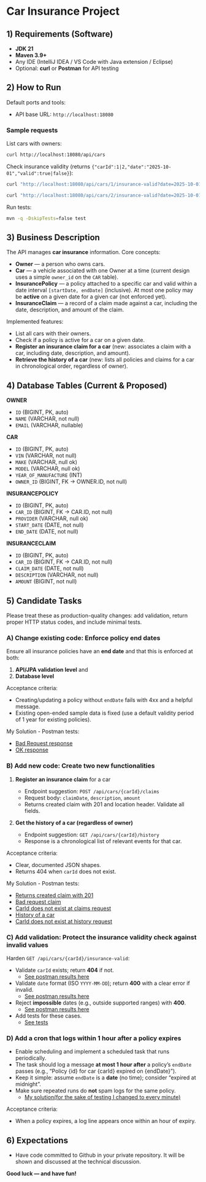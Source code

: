 # Car Insurance Project

## 1) Requirements (Software)

- **JDK 21**
- **Maven 3.9+**
- Any IDE (IntelliJ IDEA / VS Code with Java extension / Eclipse)
- Optional: **curl** or **Postman** for API testing

## 2) How to Run

Default ports and tools:
- API base URL: `http://localhost:18080`

### Sample requests

List cars with owners:
```bash
curl http://localhost:18080/api/cars
```

Check insurance validity (returns `{"carId":1|2,"date":"2025-10-01","valid":true|false}`):
```bash
curl "http://localhost:18080/api/cars/1/insurance-valid?date=2025-10-01"
```
```bash
curl "http://localhost:18080/api/cars/2/insurance-valid?date=2025-10-01"
```

Run tests:
```bash
mvn -q -DskipTests=false test
```

## 3) Business Description

The API manages **car insurance** information. Core concepts:

- **Owner** — a person who owns cars.
- **Car** — a vehicle associated with one Owner at a time (current design uses a simple `owner_id` on the `CAR` table).
- **InsurancePolicy** — a policy attached to a specific car and valid within a date interval `[startDate, endDate]` (inclusive). At most one policy may be **active** on a given date for a given car (not enforced yet).
- **InsuranceClaim** — a record of a claim made against a car, including the date, description, and amount of the claim.

Implemented features:
- List all cars with their owners.
- Check if a policy is active for a car on a given date.
- **Register an insurance claim for a car** (new: associates a claim with a car, including date, description, and amount).
- **Retrieve the history of a car** (new: lists all policies and claims for a car in chronological order, regardless of owner).

## 4) Database Tables (Current & Proposed)

**OWNER**
- `ID` (BIGINT, PK, auto)
- `NAME` (VARCHAR, not null)
- `EMAIL` (VARCHAR, nullable)

**CAR**
- `ID` (BIGINT, PK, auto)
- `VIN` (VARCHAR, not null)
- `MAKE` (VARCHAR, null ok)
- `MODEL` (VARCHAR, null ok)
- `YEAR_OF_MANUFACTURE` (INT)
- `OWNER_ID` (BIGINT, FK → OWNER.ID, not null)

**INSURANCEPOLICY**
- `ID` (BIGINT, PK, auto)
- `CAR_ID` (BIGINT, FK → CAR.ID, not null)
- `PROVIDER` (VARCHAR, null ok)
- `START_DATE` (DATE, not null)
- `END_DATE` (DATE, not null)

**INSURANCECLAIM**
- `ID` (BIGINT, PK, auto)
- `CAR_ID` (BIGINT, FK → CAR.ID, not null)
- `CLAIM_DATE` (DATE, not null)
- `DESCRIPTION` (VARCHAR, not null)
- `AMOUNT` (BIGINT, not null)

## 5) Candidate Tasks

Please treat these as production-quality changes: add validation, return proper HTTP status codes, and include minimal tests.

### A) Change existing code: Enforce policy end dates

Ensure all insurance policies have an **end date** and that this is enforced at both:
1. **API/JPA validation level** and
2. **Database level**

Acceptance criteria:
- Creating/updating a policy without `endDate` fails with 4xx and a helpful message.
- Existing open-ended sample data is fixed (use a default validity period of 1 year for existing policies).

My Solution - Postman tests:
- [Bad Request response](src\main\resources\BadReq.png)
- [OK response](src\main\resources\OkReq.png)


### B) Add new code: Create two new functionalities

1. **Register an insurance claim** for a car
    - Endpoint suggestion: `POST /api/cars/{carId}/claims`
    - Request body: `claimDate`, `description`, `amount`
    - Returns created claim with 201 and location header. Validate all fields.

2. **Get the history of a car (regardless of owner)**
    - Endpoint suggestion: `GET /api/cars/{carId}/history`
    - Response is a chronological list of relevant events for that car.

Acceptance criteria:
- Clear, documented JSON shapes.
- Returns 404 when `carId` does not exist.

My Solution - Postman tests:
- [Returns created claim with 201](src\main\resources\ClaimsOkReq.png)
- [Bad request claim](src\main\resources\ClaimsBadReqReq.png)
- [CarId does not exist at claims request](src\main\resources\ClaimsNotFoundReq.png)
- [History of a car](src\main\resources\HistoryOkReq.png)
- [CarId does not exist at history request](src\main\resources\HistoryNotFoundReq.png)

### C) Add validation: Protect the insurance validity check against invalid values

Harden `GET /api/cars/{carId}/insurance-valid`:

- Validate `carId` exists; return **404** if not.
  - [See postman results here](src/main/resources/Insurance-ValidNotFoundReq.png)
- Validate `date` format (ISO `YYYY-MM-DD`); return **400** with a clear error if invalid.
  - [See postman results here](src/main/resources/Insurance-Valid_InvalidDateRequest.png)
- Reject **impossible** dates (e.g., outside supported ranges) with **400**.
  - [See postman results here](src/main/resources/Insurance-Valid_OutOfRangeRequest.png)
- Add tests for these cases.
  - [See tests](src/main/resources/passedTests.png)

### D) Add a cron that logs within 1 hour after a policy expires

- Enable scheduling and implement a scheduled task that runs periodically.
- The task should log a message **at most 1 hour after** a policy’s `endDate` passes (e.g., “Policy {id} for car {carId} expired on {endDate}”).
- Keep it simple: assume `endDate` is a **date** (no time); consider “expired at midnight”.
- Make sure repeated runs do **not** spam logs for the same policy. 
  - [My solution(for the sake of testing I changed to every minute)](src/main/resources/cronLogOutput.png)

Acceptance criteria:
- When a policy expires, a log line appears once within an hour of expiry.

## 6) Expectations

- Have code committed to Github in your private repository. It will be shown and discussed at the technical discussion.

**Good luck — and have fun!**
